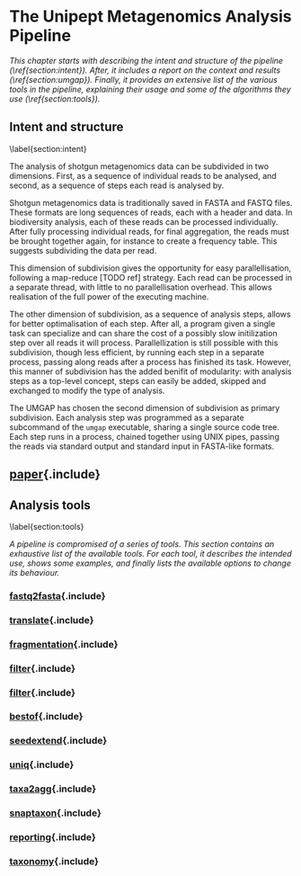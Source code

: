 # The Unipept Metagenomics Analysis Pipeline

_This chapter starts with describing the intent and structure of the
pipeline (\ref{section:intent}). After, it includes a report on the
context and results (\ref{section:umgap}). Finally, it provides an
extensive list of the various tools in the pipeline, explaining their
usage and some of the algorithms they use (\ref{section:tools})._

## Intent and structure
\label{section:intent}

The analysis of shotgun metagenomics data can be subdivided in two
dimensions. First, as a sequence of individual reads to be analysed, and
second, as a sequence of steps each read is analysed by.

Shotgun metagenomics data is traditionally saved in FASTA and FASTQ
files. These formats are long sequences of reads, each with a header and
data. In biodiversity analysis, each of these reads can be processed
individually. After fully processing individual reads, for final
aggregation, the reads must be brought together again, for instance to
create a frequency table. This suggests subdividing the data per read.

This dimension of subdivision gives the opportunity for easy
parallellisation, following a map-reduce [TODO ref] strategy. Each
read can be processed in a separate thread, with little to no
parallellisation overhead. This allows realisation of the full power of
the executing machine.

The other dimension of subdivision, as a sequence of analysis steps,
allows for better optimalisation of each step. After all, a program
given a single task can specialize and can share the cost of a possibly
slow initilization step over all reads it will process. Parallellization
is still possible with this subdivision, though less efficient, by
running each step in a separate process, passing along reads after a
process has finished its task. However, this manner of subdivision has
the added benifit of modularity: with analysis steps as a top-level
concept, steps can easily be added, skipped and exchanged to modify the
type of analysis.

The UMGAP has chosen the second dimension of subdivision as primary
subdivision. Each analysis step was programmed as a separate subcommand
of the `umgap` executable, sharing a single source code tree. Each step
runs in a process, chained together using UNIX pipes, passing the reads
via standard output and standard input in FASTA-like formats.

## [paper](paper.md){.include}

## Analysis tools
\label{section:tools}

*A pipeline is compromised of a series of tools. This section contains
an exhaustive list of the available tools. For each tool, it describes
the intended use, shows some examples, and finally lists the available
options to change its behaviour.*

### [fastq2fasta](components/fastq2fasta.md){.include}

### [translate](components/translate.md){.include}

### [fragmentation](components/fragmentation.md){.include}

### [filter](components/filter.md){.include}

### [filter](components/pept2lca.md){.include}

### [bestof](components/bestof.md){.include}

### [seedextend](components/seedextend.md){.include}

### [uniq](components/uniq.md){.include}

### [taxa2agg](components/taxa2agg.md){.include}

### [snaptaxon](components/snaptaxon.md){.include}

### [reporting](components/reporting.md){.include}

### [taxonomy](components/taxonomy.md){.include}
